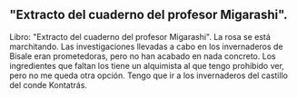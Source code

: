 ## "Extracto del cuaderno del profesor Migarashi".
Libro: "Extracto del cuaderno del profesor Migarashi".
La rosa se está marchitando. Las investigaciones llevadas a cabo en los invernaderos de Bisale eran prometedoras, pero no han acabado en nada concreto. Los ingredientes que faltan los tiene un alquimista al que tengo prohibido ver, pero no me queda otra opción. Tengo que ir a los invernaderos del castillo del conde Kontatrás.